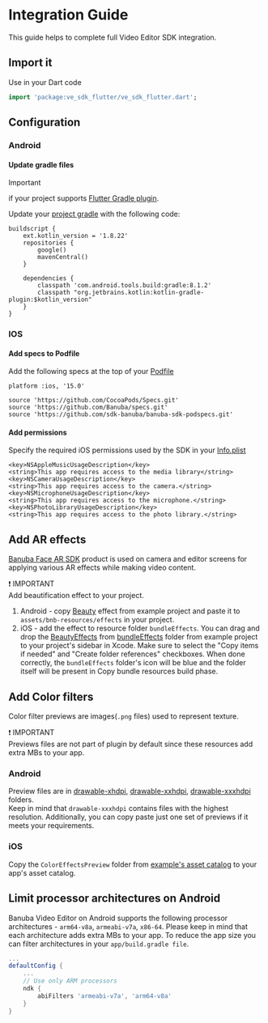 # Integration Guide

This guide helps to complete full Video Editor SDK integration.

## Import it
Use in your Dart code

``` dart
import 'package:ve_sdk_flutter/ve_sdk_flutter.dart';
```

## Configuration

### Android

#### Update gradle files

> [!IMPORTANT]
> if your project supports [Flutter Gradle plugin](https://docs.flutter.dev/release/breaking-changes/flutter-gradle-plugin-apply#androidsettings-gradle).

Update your [project gradle](../example/android/build.gradle#L1) with the following code:

```
buildscript {
    ext.kotlin_version = '1.8.22'
    repositories {
        google()
        mavenCentral()
    }

    dependencies {
        classpath 'com.android.tools.build:gradle:8.1.2'
        classpath "org.jetbrains.kotlin:kotlin-gradle-plugin:$kotlin_version"
    }
}
```

### IOS

#### Add specs to Podfile

Add the following specs at the top of your [Podfile](../example/ios/Podfile)

```
platform :ios, '15.0'

source 'https://github.com/CocoaPods/Specs.git'
source 'https://github.com/Banuba/specs.git'
source 'https://github.com/sdk-banuba/banuba-sdk-podspecs.git'
```

#### Add permissions

Specify the required iOS permissions used by the SDK in your [Info.plist](../example/ios/Runner/Info.plist)
```
<key>NSAppleMusicUsageDescription</key>
<string>This app requires access to the media library</string>
<key>NSCameraUsageDescription</key>
<string>This app requires access to the camera.</string>
<key>NSMicrophoneUsageDescription</key>
<string>This app requires access to the microphone.</string>
<key>NSPhotoLibraryUsageDescription</key>
<string>This app requires access to the photo library.</string>
```

## Add AR effects
[Banuba Face AR SDK](https://www.banuba.com/facear-sdk/face-filters) product is used on camera and editor screens for applying various AR effects while making video content.

:exclamation: IMPORTANT  
Add beautification effect to your project. 

1. Android - copy [Beauty](../example/android/app/src/main/assets/bnb-resources/effects/Beauty) effect from example project and paste it to ```assets/bnb-resources/effects``` in your project.
2. iOS - add the effect to resource folder ```bundleEffects```. You can drag and drop the [BeautyEffects](../example/ios/bundleEffects/BeautyEffects) from [bundleEffects](../example/ios/bundleEffects) folder from example project to your project's sidebar in Xcode. Make sure to select the "Copy items if needed" and "Create folder references" checkboxes. When done correctly, the ```bundleEffects``` folder's icon will be blue and the folder itself will be present in Copy bundle resources build phase.

## Add Color filters
Color filter previews are images(```.png``` files) used to represent texture.

:exclamation: IMPORTANT  
Previews files are not part of plugin by default since these resources add extra MBs to your app.

### Android

Preview files are in [drawable-xhdpi](../example/android/app/src/main/res/drawable-xhdpi), [drawable-xxhdpi](../example/android/app/src/main/res/drawable-xxhdpi), [drawable-xxxhdpi](../example/android/app/src/main/res/drawable-xxxhdpi) folders.  
Keep in mind that ```drawable-xxxhdpi``` contains files with the highest resolution. Additionally, you can copy paste just one set of previews if it meets your requirements.

### iOS

Copy the ```ColorEffectsPreview``` folder from [example's asset catalog](../example/ios/Runner/Assets.xcassets) to your app's asset catalog.

## Limit processor architectures on Android
Banuba Video Editor on Android supports the following processor architectures - ```arm64-v8a```, ```armeabi-v7a```, ```x86-64```.
Please keep in mind that each architecture adds extra MBs to your app.
To reduce the app size you can filter architectures in your ```app/build.gradle file```.

```groovy
...
defaultConfig {
    ...
    // Use only ARM processors
    ndk {
        abiFilters 'armeabi-v7a', 'arm64-v8a'
    }
}
```